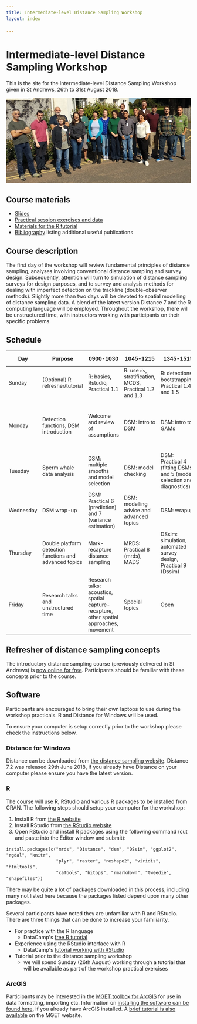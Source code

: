 ```yaml
---
title: Intermediate-level Distance Sampling Workshop
layout: index

---
```


# Intermediate-level Distance Sampling Workshop

This is the site for the Intermediate-level Distance Sampling Workshop given in St Andrews, 26th to 31st August 2018.

![Course participants outside the Observatory](images/class_2018.jpg)


## Course materials

- [Slides](slides.html)
- [Practical session exercises and data](practicals.html)
- [Materials for the R tutorial](R_tutorial.html)
- [Bibliography](bibliography.html) listing additional useful publications

## Course description

The first day of the workshop will review fundamental principles of distance sampling, analyses involving conventional distance sampling and survey design. Subsequently, attention will turn to simulation of distance sampling surveys for design purposes, and to survey and analysis methods for dealing with imperfect detection on the trackline (double-observer methods). Slightly more than two days will be devoted to spatial modelling of distance sampling data. A blend of the latest version Distance 7 and the R computing language will be employed. Throughout the workshop, there will be unstructured time, with instructors working with participants on their specific problems.

## Schedule

| Day       | Purpose                                                 | 0900-1030                                                 | 1045-1215                                                          | 1345-1515                                                               | 1530-1700                                                                             |
|-----------|---------------------------------------------------------|-----------------------------------------------------------|--------------------------------------------------------------------|-------------------------------------------------------------------------|---------------------------------------------------------------------------------------|
| Sunday    | (Optional) R refresher/tutorial                         | R: basics, Rstudio, Practical 1.1                         | R: use `ds`, stratification, MCDS, Practical 1.2 and 1.3           | R: detections, bootstrapping, Practical 1.4 and 1.5                     | R: readdst, Practical 1.6                                                             |
| Monday    | Detection functions, DSM introduction                   | Welcome and review of assumptions                         | DSM: intro to DSM                                                  | DSM: intro to GAMs                       | DSM Practicals 2, 3: process data, fit detection function, fit DSM,  |
| Tuesday   | Sperm whale data analysis                               | DSM: multiple smooths and model selection                 | DSM: model checking                                                | DSM: Practical 4 (fitting DSMs) and 5 (model selection and diagnostics) | DSM: Prediction and variance estimation                                               |
| Wednesday | DSM wrap-up                     | DSM: Practical 6 (prediction) and 7 (variance estimation) | DSM: modelling advice and advanced topics                          | DSM: wrapup                                                             | Open                                                                                  |
| Thursday  | Double platform detection functions and advanced topics | Mark-recapture distance sampling                          | MRDS: Practical 8 (mrds), MADS                                     | DSsim: simulation, automated survey design, Practical 9 (Dssim)        | Open (selection of special topics)                                                    |
| Friday    | Research talks and unstructured time                    | Research talks: acoustics, spatial capture-recapture, other spatial approaches, movement | Special topics                                                     | Open                                                               | Open                                |

## Refresher of distance sampling concepts

The introductory distance sampling course (previously delivered in St Andrews) is [now online for free](https://workshops.distancesampling.org/online-course/). Participants should be familiar with these concepts prior to the course.

## Software

Participants are encouraged to bring their own laptops to use during the workshop practicals. R and Distance for Windows will be used.

To ensure your computer is setup correctly prior to the workshop please check the instructions below.

### Distance for Windows

Distance can be downloaded from [the distance sampling website](http://distancesampling.org/Distance/). Distance 7.2 was released 29th June 2018, if you already have Distance on your computer please ensure you have the latest version.

### R

The course will use R, RStudio and various R packages to be installed from CRAN. The following steps should setup your computer for the workshop:

1. Install R from [the R website](https://cran.rstudio.com/)
2. Install RStudio from [the RStudio website](http://www.rstudio.com/products/rstudio/download/)
3. Open RStudio and install R packages using the following command (cut and paste into the Editor window and submit):

```{r}
install.packages(c("mrds", "Distance", "dsm", "DSsim", "ggplot2", "rgdal", "knitr",
                   "plyr", "raster", "reshape2", "viridis", "htmltools",
                   "caTools", "bitops", "rmarkdown", "tweedie", "shapefiles"))
```

There may be quite a lot of packages downloaded in this process, including many not listed here because the packages listed depend upon many other packages.

Several participants have noted they are unfamiliar with R and RStudio.  There are three things that can be done to increase your familiarity.

*  For practice with the R language
    - DataCamp's [free R tutorial](https://www.datacamp.com/courses/free-introduction-to-r)
*  Experience using the RStudio interface with R
    - DataCamp's [tutorial working with RStudio](https://www.datacamp.com/courses/working-with-the-rstudio-ide-part-1)
*  Tutorial prior to the distance sampling workshop
    - we will spend Sunday (26th August) working through a tutorial that will be available as part of the workshop practical exercises


### ArcGIS

Participants may be interested in the [MGET toolbox for ArcGIS](http://mgel2011-kvm.env.duke.edu/mget/) for use in data formatting, importing etc. Information on [installing the software can be found here](http://mgel.env.duke.edu/mget/download/), if you already have ArcGIS installed. A [brief tutorial is also available](http://mgel2011-kvm.env.duke.edu/mget/documentation/arcgis-tutorial/) on the MGET website.


